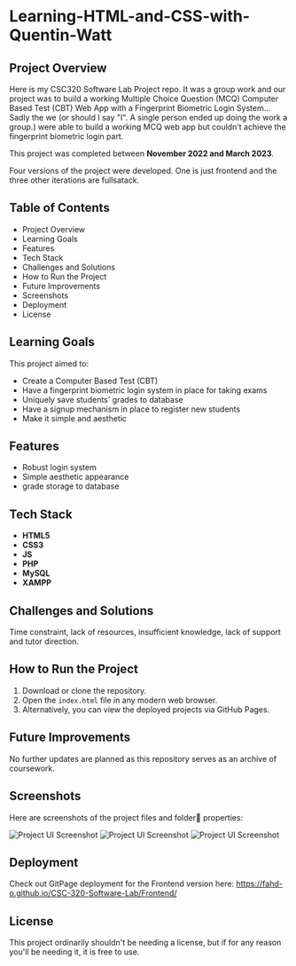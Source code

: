 # Learning-HTML-and-CSS-with-Quentin-Watt

## Project Overview

Here is my CSC320 Software Lab Project repo. It was a group work and our project was to build a working Multiple Choice Question (MCQ) Computer Based Test (CBT) Web App with a Fingerprint Biometric Login System... Sadly the we (or should I say "I". A single person ended up doing the work a group.) were able to build a working MCQ web app but couldn't achieve the fingerprint biometric login part.

This project was completed between **November 2022 and March 2023**.

Four versions of the project were developed. One is just frontend and the three other iterations are fullsatack.

## Table of Contents

- Project Overview
- Learning Goals
- Features
- Tech Stack
- Challenges and Solutions
- How to Run the Project
- Future Improvements
- Screenshots
- Deployment
- License

## Learning Goals

This project aimed to:

- Create a Computer Based Test (CBT)
- Have a fingerprint biometric login system in place for taking exams
- Uniquely save students' grades to database
- Have a signup mechanism in place to register new students
- Make it simple and aesthetic

## Features

- Robust login system
- Simple aesthetic appearance
- grade storage to database

## Tech Stack

- **HTML5**
- **CSS3**
- **JS**
- **PHP**
- **MySQL**
- **XAMPP**

## Challenges and Solutions

Time constraint, lack of resources, insufficient knowledge, lack of support and tutor direction.

## How to Run the Project

1. Download or clone the repository.
2. Open the `index.html` file in any modern web browser.
3. Alternatively, you can view the deployed projects via GitHub Pages.

## Future Improvements

No further updates are planned as this repository serves as an archive of coursework.

## Screenshots

Here are screenshots of the project files and folder📂 properties:

![Project UI Screenshot](./images/)
![Project UI Screenshot](./images/)
![Project UI Screenshot](./images/)

## Deployment

Check out GitPage deployment for the Frontend version here: <https://fahd-o.github.io/CSC-320-Software-Lab/Frontend/>

## License

This project ordinarily shouldn't be needing a license, but if for any reason you'll be needing it, it is free to use.
